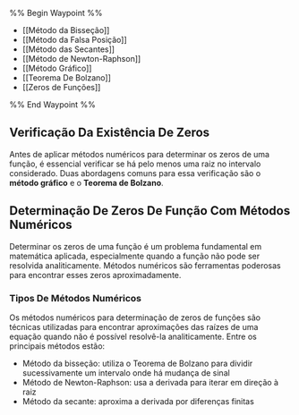 %% Begin Waypoint %%
- [[Método da Bisseção]]
- [[Método da Falsa Posição]]
- [[Método das Secantes]]
- [[Método de Newton-Raphson]]
- [[Método Gráfico]]
- [[Teorema De Bolzano]]
- [[Zeros de Funções]]

%% End Waypoint %%

## Verificação Da Existência De Zeros

Antes de aplicar métodos numéricos para determinar os zeros de uma função, é essencial verificar se há pelo menos uma raiz no intervalo considerado. Duas abordagens comuns para essa verificação são o **método gráfico** e o **Teorema de Bolzano**.

## Determinação De Zeros De Função Com Métodos Numéricos

Determinar os zeros de uma função é um problema fundamental em matemática aplicada, especialmente quando a função não pode ser resolvida analiticamente. Métodos numéricos são ferramentas poderosas para encontrar esses zeros aproximadamente.

### Tipos De Métodos Numéricos

Os métodos numéricos para determinação de zeros de funções são técnicas utilizadas para encontrar aproximações das raízes de uma equação quando não é possível resolvê-la analiticamente. Entre os principais métodos estão:

- Método da bisseção: utiliza o Teorema de Bolzano para dividir sucessivamente um intervalo onde há mudança de sinal
- Método de Newton-Raphson: usa a derivada para iterar em direção à raiz
- Método da secante: aproxima a derivada por diferenças finitas
